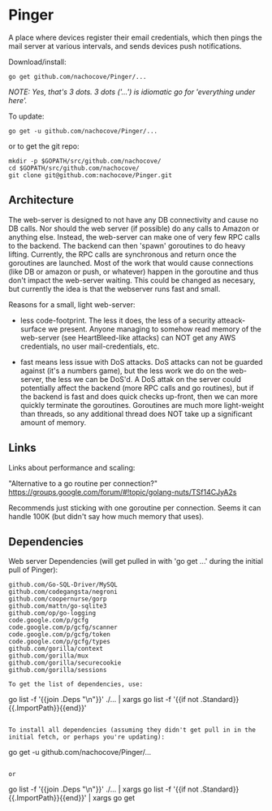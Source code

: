 Pinger
======

A place where devices register their email credentials, which
then pings the mail server at various intervals, and sends devices
push notifications.

Download/install:

```
go get github.com/nachocove/Pinger/...
```

*NOTE: Yes, that's 3 dots. 3 dots ('...') is idiomatic go for 'everything under here'.*

To update:

```
go get -u github.com/nachocove/Pinger/...
```

or to get the git repo:

```
mkdir -p $GOPATH/src/github.com/nachocove/
cd $GOPATH/src/github.com/nachocove/
git clone git@github.com:nachocove/Pinger.git
```

Architecture
------------

The web-server is designed to not have any DB connectivity and cause no DB calls. Nor should the web server (if possible) do any calls to Amazon or anything else. Instead, the web-server can make one of very few RPC calls to the backend. The backend can then 'spawn' goroutines to do heavy lifting. Currently, the RPC calls are synchronous and return once the goroutines are launched. Most of the work that would cause connections (like DB or amazon or push, or whatever) happen in the goroutine and thus don't impact the web-server waiting. This could be changed as necesary, but currently the idea is that the webserver runs fast and small.

Reasons for a small, light web-server:

* less code-footprint. The less it does, the less of a security atteack-surface we present. Anyone managing to somehow read memory of the web-server (see HeartBleed-like attacks) can NOT get any AWS credentials, no user mail-credentials, etc.

* fast means less issue with DoS attacks. DoS attacks can not be guarded against (it's a numbers game), but the less work we do on the web-server, the less we can be DoS'd. A DoS attak on the server could potentially affect the backend (more RPC calls and go routines), but if the backend is fast and does quick checks up-front, then we can more quickly terminate the goroutines. Goroutines are much more light-weight than threads, so any additional thread does NOT take up a significant amount of memory.

Links
-----

Links about performance and scaling:

"Alternative to a go routine per connection?" https://groups.google.com/forum/#!topic/golang-nuts/TSf14CJyA2s

Recommends just sticking with one goroutine per connection. Seems it can handle 100K (but didn't say how much memory that uses).

Dependencies
------------

Web server Dependencies (will get pulled in with 'go get ...' during the initial pull of Pinger):

```
github.com/Go-SQL-Driver/MySQL
github.com/codegangsta/negroni
github.com/coopernurse/gorp
github.com/mattn/go-sqlite3
github.com/op/go-logging
code.google.com/p/gcfg
code.google.com/p/gcfg/scanner
code.google.com/p/gcfg/token
code.google.com/p/gcfg/types
github.com/gorilla/context
github.com/gorilla/mux
github.com/gorilla/securecookie
github.com/gorilla/sessions

To get the list of dependencies, use:
```
go list -f '{{join .Deps "\n"}}' ./... |  xargs go list -f '{{if not .Standard}}{{.ImportPath}}{{end}}'
```

To install all dependencies (assuming they didn't get pull in in the initial fetch, or perhaps you're updating):
```
go get -u github.com/nachocove/Pinger/...
```

or
```
go list -f '{{join .Deps "\n"}}' ./... |  xargs go list -f '{{if not .Standard}}{{.ImportPath}}{{end}}' | xargs go get
```

